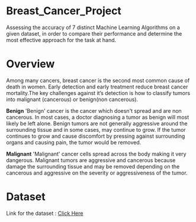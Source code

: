 # Breast_Cancer_Project
Assessing the accuracy of 7 distinct Machine Learning Algorithms on a given dataset, in order to compare their performance and determine the most effective approach for the task at hand.

# Overview
Among many cancers, breast cancer is the second most common cause of death in women. Early detection and early treatment reduce breast cancer mortality.The key challenges against it’s detection is how to classify tumors into malignant (cancerous) or benign(non cancerous).


**Benign**
'Benign' cancer is the cancer which doesn't spread and are non cancerous. In most cases, a doctor diagnosing a tumor as benign will most likely be left alone. Benign tumors are not generally aggressive around the surrounding tissue and in some cases, may continue to grow. If the tumor continues to grow and cause discomfort by pressing against surrounding organs and causing pain, the tumor would be removed.


**Malignant**
'Malignant' cancer cells spread across the body making it very dangerous. Malignant tumors are aggressive and cancerous because damage the surrounding tissue and may be removed depending on the cancerous and aggressive on the severity or aggressiveness of the tumor.


# Dataset
Link for the dataset : <a href = "https://www.kaggle.com/datasets/yasserh/breast-cancer-dataset"> Click Here </a>
